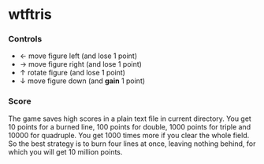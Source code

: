 # wtftris #

### Controls ###
* ← move figure left (and lose 1 point)
* → move figure right (and lose 1 point)
* ↑ rotate figure (and lose 1 point)
* ↓ move figure down (and **gain** 1 point)

### Score ###
The game saves high scores in a plain text file in current directory. You get 10 points for a burned line, 100 points for double, 1000 points for triple and 10000 for quadruple. You get 1000 times more if you clear the whole field. So the best strategy is to burn four lines at once, leaving nothing behind, for which you will get 10 million points.